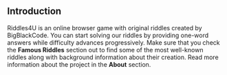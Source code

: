 ## Introduction 

Riddles4U is an online browser game with original riddles created by BigBlackCode. You can start solving our riddles by providing one-word answers while difficulty advances progressively. Make sure that you check the **Famous Riddles** section out to find some of the most well-known riddles along with background information about their creation. Read more information about the project in the **About** section.